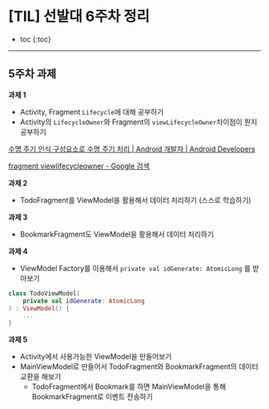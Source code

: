 # [TIL] 선발대 6주차 정리

* toc
{:toc}
---

## 5주차 과제

**과제 1**

- Activity, Fragment `Lifecycle`에 대해 공부하기
- Activity의 `LifecycleOwner`와 Fragment의 `viewLifecycleOwner`차이점이 뭔지 공부하기

[수명 주기 인식 구성요소로 수명 주기 처리  | Android 개발자  | Android Developers](https://developer.android.com/topic/libraries/architecture/lifecycle?hl=ko)

[fragment viewlifecycleowner - Google 검색](https://www.google.com/search?q=fragment+viewlifecycleowner&sca_esv=564868581&bih=1010&biw=1792&hl=ko&sxsrf=AB5stBgFzpUlBL1PRzcA-ez8kksMoVCEwg:1694564579154&ei=4wABZeT6CLTe1e8PoKaB8A0&oq=fragmen&gs_lp=Egxnd3Mtd2l6LXNlcnAiB2ZyYWdtZW4qAggAMgcQIxiKBRgnMgcQIxiKBRgnMgcQABiKBRhDMhAQABiABBgUGIcCGLEDGIMBMgUQABiABDIHEAAYigUYQzIFEAAYgAQyBRAAGIAEMgUQABiABDIFEAAYgARIhg1QogJYzghwAXgAkAEAmAGJAaABvgeqAQMwLji4AQPIAQD4AQHCAgoQABhHGNYEGLADwgINEC4YigUYxwEY0QMYQ8ICCxAAGIAEGLEDGIMBwgIREC4YgAQYsQMYgwEYxwEY0QPiAwQYACBBiAYBkAYK&sclient=gws-wiz-serp)

**과제 2**

- TodoFragment를 ViewModel을 활용해서 데이터 처리하기 (스스로 학습하기)

**과제 3**

- BookmarkFragment도 ViewModel을 활용해서 데이터 처리하기

**과제 4**

- ViewModel Factory를 이용해서 `private val idGenerate: AtomicLong` 를 받아보기

```kotlin
class TodoViewModel(
    private val idGenerate: AtomicLong
) : ViewModel() {
	...
}
```

**과제 5**

- Activity에서 사용가능한 ViewModel을 만들어보기
- MainViewModel로 만들어서 TodoFragment와 BookmarkFragment의 데이터 교환을 해보기
  - TodoFragment에서 Bookmark를 하면 MainViewModel을 통해 BookmarkFragment로 이벤트 전송하기



